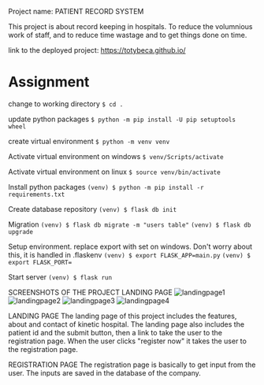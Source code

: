 Project name: PATIENT RECORD SYSTEM

This project is about record keeping in hospitals. To reduce the volumnious work of staff, and
to reduce time wastage and to get things done on time.

link to the deployed project:
https://totybeca.github.io/


Assignment
==========

change to working directory
```$ cd .```

update python packages
```$ python -m pip install -U pip setuptools wheel ```

create virtual environment
```$ python -m venv venv```

Activate virtual environment on windows
```$ venv/Scripts/activate```

Activate virtual environment on linux
```$ source venv/bin/activate```

Install python packages
```(venv) $ python -m pip install -r requirements.txt```

Create database repository
```(venv) $ flask db init```

Migration
```(venv) $ flask db migrate -m "users table"```
```(venv) $ flask db upgrade```

Setup environment. replace export with set on windows.
Don't worry about this, it is handled in .flaskenv
```(venv) $ export FLASK_APP=main.py```
```(venv) $ export FLASK_PORT=```

Start server
```(venv) $ flask run```


SCREENSHOTS OF THE PROJECT LANDING PAGE
![landingpage1](https://user-images.githubusercontent.com/106770765/229877903-3fa69d86-e09c-4cc3-a92e-c982a5cee047.jpg)
![landingpage2](https://user-images.githubusercontent.com/106770765/229877973-31e302f3-3547-4626-8f93-0d6e52f378ec.jpg)
![landingpage3](https://user-images.githubusercontent.com/106770765/229878015-43076fa5-5bef-4b49-b28b-db1d909c93c6.jpg)
![landingpage4](https://user-images.githubusercontent.com/106770765/229878413-ab123882-d591-4f6c-ade4-a901854191c4.jpg)

LANDING PAGE
The landing page of this project includes the features, about and contact of kinetic hospital. The landing page also includes the patient id and the submit button, then a link to take the user to the registration page. When the user clicks "register now" it takes the user to the registration page.

REGISTRATION PAGE
The registration page is basically to get input from the user. The inputs are saved in the database of the company.
